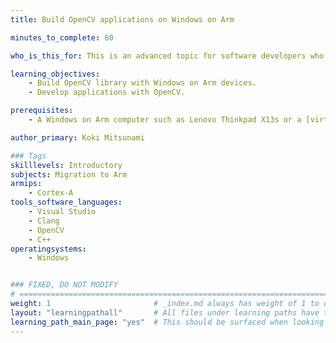 ```yaml
---
title: Build OpenCV applications on Windows on Arm

minutes_to_complete: 60

who_is_this_for: This is an advanced topic for software developers who want to use OpenCV with Windows on Arm devices.

learning_objectives: 
    - Build OpenCV library with Windows on Arm devices.
    - Develop applications with OpenCV.

prerequisites:
    - A Windows on Arm computer such as Lenovo Thinkpad X13s or a [virtual machine](/learning-paths/cross-platform/woa_azure/).

author_primary: Koki Mitsunami

### Tags
skilllevels: Introductory
subjects: Migration to Arm
armips:
    - Cortex-A
tools_software_languages:
    - Visual Studio
    - Clang
    - OpenCV
    - C++
operatingsystems:
    - Windows


### FIXED, DO NOT MODIFY
# ================================================================================
weight: 1                       # _index.md always has weight of 1 to order correctly
layout: "learningpathall"       # All files under learning paths have this same wrapper
learning_path_main_page: "yes"  # This should be surfaced when looking for related content. Only set for _index.md of learning path content.
---
```

